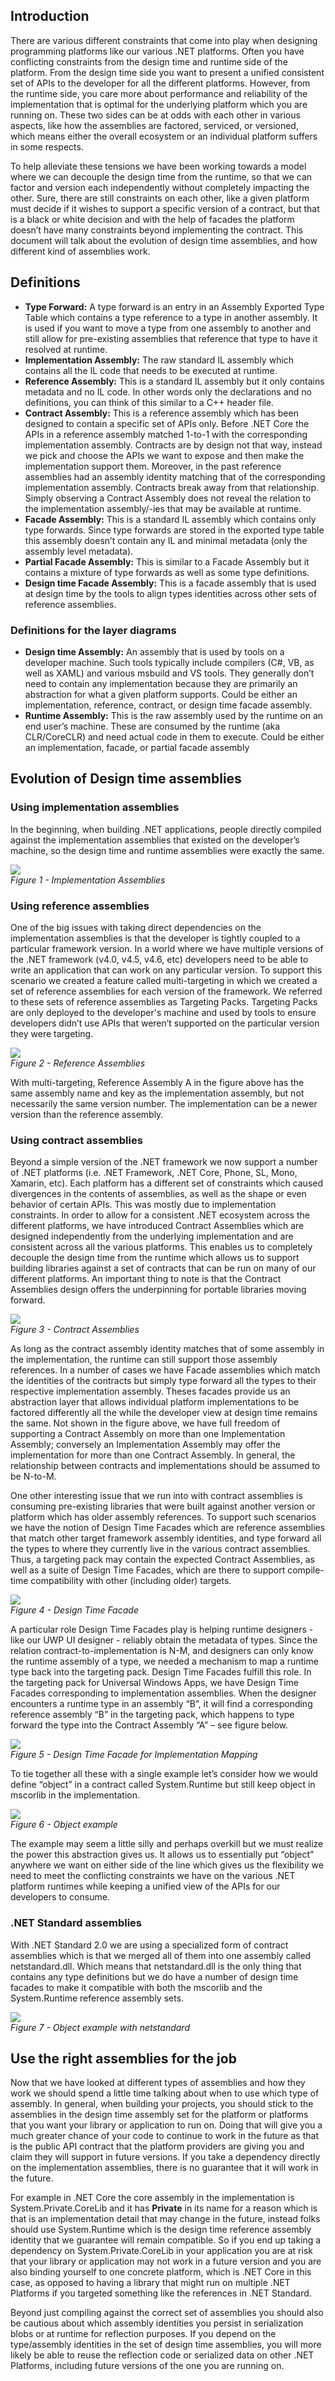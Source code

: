 ## Introduction
There are various different constraints that come into play when designing programming platforms like our various .NET platforms. Often you have conflicting constraints from the design time and runtime side of the platform. From the design time side you want to present a unified consistent set of APIs to the developer for all the different platforms. However, from the runtime side, you care more about performance and reliability of the implementation that is optimal for the underlying platform which you are running on. These two sides can be at odds with each other in various aspects, like how the assemblies are factored, serviced, or versioned, which means either the overall ecosystem or an individual platform suffers in some respects.

To help alleviate these tensions we have been working towards a model where we can decouple the design time from the runtime, so that we can factor and version each independently without completely impacting the other. Sure, there are still constraints on each other, like a given platform must decide if it wishes to support a specific version of a contract, but that is a black or white decision and with the help of facades the platform doesn’t have many constraints beyond implementing the contract. This document will talk about the evolution of design time assemblies, and how different kind of assemblies work.

## Definitions
- **Type Forward:** A type forward is an entry in an Assembly Exported Type Table which contains a type reference to a type in another assembly. It is used if you want to move a type from one assembly to another and still allow for pre-existing assemblies that reference that type to have it resolved at runtime.
- **Implementation Assembly:** The raw standard IL assembly which contains all the IL code that needs to be executed at runtime.
- **Reference Assembly:** This is a standard IL assembly but it only contains metadata and no IL code. In other words only the declarations and no definitions, you can think of this similar to a C++ header file.
- **Contract Assembly:** This is a reference assembly which has been designed to contain a specific set of APIs only. Before .NET Core the APIs in a reference assembly matched 1-to-1 with the corresponding implementation assembly. Contracts are by design not that way, instead we pick and choose the APIs we want to expose and then make the implementation support them. Moreover, in the past reference assemblies had an assembly identity matching that of the corresponding implementation assembly. Contracts break away from that relationship. Simply observing a Contract Assembly does not reveal the relation to the implementation assembly/-ies that may be available at runtime.
- **Facade Assembly:** This is a standard IL assembly which contains only type forwards. Since type forwards are stored in the exported type table this assembly doesn’t contain any IL and minimal metadata (only the assembly level metadata).
- **Partial Facade Assembly:** This is similar to a Facade Assembly but it contains a mixture of type forwards as well as some type definitions.
- **Design time Facade Assembly:** This is a facade assembly that is used at design time by the tools to align types identities across other sets of reference assemblies.

### Definitions for the layer diagrams
- **Design time Assembly:** An assembly that is used by tools on a developer machine. Such tools typically include compilers (C#, VB, as well as XAML) and various msbuild and VS tools. They generally don’t need to contain any implementation because they are primarily an abstraction for what a given platform supports. Could be either an implementation, reference, contract, or design time facade assembly.
- **Runtime Assembly:** This is the raw assembly used by the runtime on an end user’s machine. These are consumed by the runtime (aka CLR/CoreCLR) and need actual code in them to execute. Could be either an implementation, facade, or partial facade assembly

## Evolution of Design time assemblies

### Using implementation assemblies
In the beginning, when building .NET applications, people directly compiled against the implementation assemblies that existed on the developer’s machine, so the design time and runtime assemblies were exactly the same.

![](implementation-assemblies.png)
<BR/> *Figure 1 - Implementation Assemblies*

### Using reference assemblies
One of the big issues with taking direct dependencies on the implementation assemblies is that the developer is tightly coupled to a particular framework version. In a world where we have multiple versions of the .NET framework (v4.0, v4.5, v4.6, etc) developers need to be able to write an application that can work on any particular version. To support this scenario we created a feature called multi-targeting in which we created a set of reference assemblies for each version of the framework. We referred to these sets of reference assemblies as Targeting Packs. Targeting Packs are only deployed to the developer's machine and used by tools to ensure developers didn’t use APIs that weren’t supported on the particular version they were targeting.

![](reference-assemblies.png)
<BR/>*Figure 2 - Reference Assemblies*

With multi-targeting, Reference Assembly A in the figure above has the same assembly name and key as the implementation assembly, but not necessarily the same version number. The implementation can be a newer version than the reference assembly.

###   Using contract assemblies
Beyond a simple version of the .NET framework we now support a number of .NET platforms (i.e. .NET Framework, .NET Core, Phone, SL, Mono, Xamarin, etc). Each platform has a different set of constraints which caused divergences in the contents of assemblies, as well as the shape or even behavior of certain APIs. This was mostly due to implementation constraints. In order to allow for a consistent .NET ecosystem across the different platforms, we have introduced Contract Assemblies which are designed independently from the underlying implementation and are consistent across all the various platforms. This enables us to completely decouple the design time from the runtime which allows us to support building libraries against a set of contracts that can be run on many of our different platforms. An important thing to note is that the Contract Assemblies design offers the underpinning for portable libraries moving forward.

![](contract-assemblies.png)
<BR/>*Figure 3 - Contract Assemblies*

As long as the contract assembly identity matches that of some assembly in the implementation, the runtime can still support those assembly references. In a number of cases we have Facade assemblies which match the identities of the contracts but simply type forward all the types to their respective implementation assembly. Theses facades provide us an abstraction layer that allows individual platform implementations to be factored differently all the while the developer view at design time remains the same. Not shown in the figure above, we have full freedom of supporting a Contract Assembly on more than one Implementation Assembly; conversely an Implementation Assembly may offer the implementation for more than one Contract Assembly. In general, the relationship between contracts and implementations should be assumed to be N-to-M.

One other interesting issue that we run into with contract assemblies is consuming pre-existing libraries that were built against another version or platform which has older assembly references. To support such scenarios we have the notion of Design Time Facades which are reference assemblies that match other target framework assembly identities, and type forward all the types to where they currently live in the various contract assemblies. Thus, a targeting pack may contain the expected Contract Assemblies, as well as a suite of Design Time Facades, which are there to support compile-time compatibility with other (including older) targets.

![](design-time-facade.png)
<BR/>*Figure 4 - Design Time Facade*

A particular role Design Time Facades play is helping runtime designers - like our UWP UI designer - reliably obtain the metadata of types. Since the relation contract-to-implementation is N-M, and designers can only know the runtime assembly of a type, we needed a mechanism to map a runtime type back into the targeting pack. Design Time Facades fulfill this role. In the targeting pack for Universal Windows Apps, we have Design Time Facades corresponding to implementation assemblies. When the designer encounters a runtime type in an assembly “B”, it will find a corresponding reference assembly “B” in the targeting pack, which happens to type forward the type into the Contract Assembly “A” – see figure below.

![](design-time-facade-for-implementation.png)
<BR/>*Figure 5 - Design Time Facade for Implementation Mapping*

To tie together all these with a single example let’s consider how we would define “object” in a contract called System.Runtime but still keep object in mscorlib in the implementation.

![](object-example.png)
<BR/>*Figure 6 - Object example*

The example may seem a little silly and perhaps overkill but we must realize the power this abstraction gives us. It allows us to essentially put “object” anywhere we want on either side of the line which gives us the flexibility we need to meet the conflicting constraints we have on the various .NET platform runtimes while keeping a unified view of the APIs for our developers to consume.

### .NET Standard assemblies

With .NET Standard 2.0 we are using a specialized form of contract assemblies which is that we merged all of them into one assembly called netstandard.dll. Which means that netstandard.dll is the only thing that contains any type definitions but we do have a number of design time facades to make it compatible with both the mscorlib and the System.Runtime reference assembly sets.

![](object-example-netstandard.png)
<BR/>*Figure 7 - Object example with netstandard*

## Use the right assemblies for the job
Now that we have looked at different types of assemblies and how they work we should spend a little time talking about when to use which type of assembly. In general, when building your projects, you should stick to the assemblies in the design time assembly set for the platform or platforms that you want your library or application to run on. Doing that will give you a much greater chance of your code to continue to work in the future as that is the public API contract that the platform providers are giving you and claim they will support in future versions. If you take a dependency directly on the implementation assemblies, there is no guarantee that it will work in the future.

For example in .NET Core the core assembly in the implementation is System.Private.CoreLib and it has **Private** in its name for a reason which is that is an implementation detail that may change in the future, instead folks should use System.Runtime which is the design time reference assembly identity that we guarantee will remain compatible. So if you end up taking a dependency on System.Private.CoreLib in your application you are at risk that your library or application may not work in a future version and you are also binding yourself to one concrete platform, which is .NET Core in this case, as opposed to having a library that might run on multiple .NET Platforms if you targeted something like the references in .NET Standard.

Beyond just compiling against the correct set of assemblies you should also be cautious about which assembly identities you persist in serialization blobs or at runtime for reflection purposes. If you depend on the type/assembly identities in the set of design time assemblies, you will more likely be able to reuse the reflection code or serialized data on other .NET Platforms, including future versions of the one you are running on.
